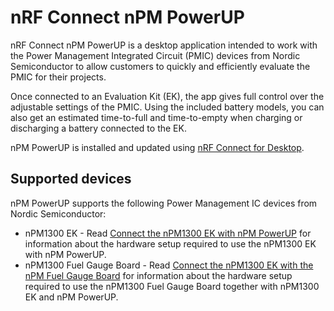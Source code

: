 # nRF Connect nPM PowerUP

nRF Connect nPM PowerUP is a desktop application intended to work with the Power Management Integrated Circuit (PMIC) devices from Nordic Semiconductor to allow customers to quickly and efficiently evaluate the PMIC for their projects.

Once connected to an Evaluation Kit (EK), the app gives full control over the adjustable settings of the PMIC. Using the included battery models, you can also get an estimated time-to-full and time-to-empty when
charging or discharging a battery connected to the EK.

nPM PowerUP is installed and updated using [nRF Connect for Desktop](https://docs.nordicsemi.com/bundle/nrf-connect-desktop/page/index.html).

## Supported devices

nPM PowerUP supports the following Power Management IC devices from Nordic Semiconductor:

- nPM1300 EK - Read [Connect the nPM1300 EK with nPM PowerUP](https://docs.nordicsemi.com/bundle/ug_npm1300_ek/page/UG/nPM1300_EK/use_ek_power_up.html) for information about the hardware setup required to use the nPM1300 EK with nPM PowerUP.
- nPM1300 Fuel Gauge Board - Read [Connect the nPM1300 EK with the nPM Fuel Gauge Board](https://docs.nordicsemi.com/bundle/nan_045/page/APP/nan_045/battery_profiling.html) for information about the hardware setup required to use the nPM1300 Fuel Gauge Board together with nPM1300 EK and nPM PowerUP.
